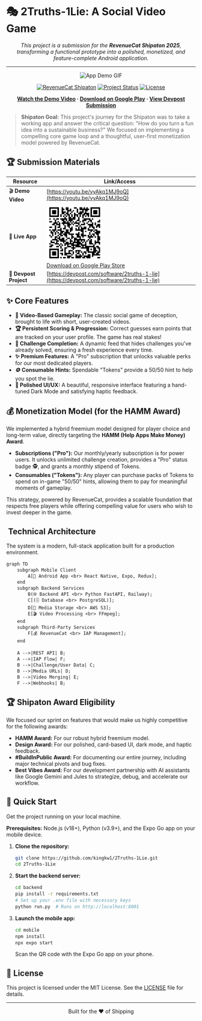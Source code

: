 # 🎭 2Truths-1Lie: A Social Video Game

<div align="center">

*This project is a submission for the **RevenueCat Shipaton 2025**, transforming a functional prototype into a polished, monetized, and feature-complete Android application.*

---

<img src="https://github.com/kingkw1/public_media/raw/main/gifs/kiro_full_gameplay_condensed.gif" alt="App Demo GIF" width="25%">

[![RevenueCat Shipaton](https://img.shields.io/badge/RevenueCat-Shipaton_2025-blueviolet.svg)](#)
[![Project Status](https://img.shields.io/badge/status-Live_on_Play_Store-brightgreen.svg)](#-submission-materials)
[![License](https://img.shields.io/badge/License-MIT-yellow.svg)](LICENSE.md)

**[Watch the Demo Video](#) · [Download on Google Play](#-submission-materials) · [View Devpost Submission](#)**

</div>

> **Shipaton Goal:** This project's journey for the Shipaton was to take a working app and answer the critical question: "How do you turn a fun idea into a sustainable business?" We focused on implementing a compelling core game loop and a thoughtful, user-first monetization model powered by RevenueCat.

## 🏆 Submission Materials

| Resource               | Link/Access                                      |
|------------------------|-------------------------------------------------|
| 🎬 **Demo Video** | [https://youtu.be/vyAkq1MJ9oQ](https://youtu.be/vyAkq1MJ9oQ)   |
| 📱 **Live App** | <img src="submission_materials/playstore-qr-code.png" alt="QR Code" width="150"/> <br>[Download on Google Play Store](https://play.google.com/store/apps/details?id=com.kingkw1.twotruthsoneliegame) |
| 🚀 **Devpost Project** | [https://devpost.com/software/2truths-1-lie](https://devpost.com/software/2truths-1-lie)          |

## ✨ Core Features

* **🎥 Video-Based Gameplay:** The classic social game of deception, brought to life with short, user-created videos.
* **🏆 Persistent Scoring & Progression:** Correct guesses earn points that are tracked on your user profile. The game has real stakes!
* **🧩 Challenge Completion:** A dynamic feed that hides challenges you've already solved, ensuring a fresh experience every time.
* **✨ Premium Features:** A "Pro" subscription that unlocks valuable perks for our most dedicated players.
* **🪙 Consumable Hints:** Spendable "Tokens" provide a 50/50 hint to help you spot the lie.
* **🌙 Polished UI/UX:** A beautiful, responsive interface featuring a hand-tuned Dark Mode and satisfying haptic feedback.

## 💰 Monetization Model (for the HAMM Award)

We implemented a hybrid freemium model designed for player choice and long-term value, directly targeting the **HAMM (Help Apps Make Money) Award**.

* **Subscriptions ("Pro"):** Our monthly/yearly subscription is for power users. It unlocks unlimited challenge creation, provides a "Pro" status badge 🕵️, and grants a monthly stipend of Tokens.
* **Consumables ("Tokens"):** Any player can purchase packs of Tokens to spend on in-game "50/50" hints, allowing them to pay for meaningful moments of gameplay.

This strategy, powered by RevenueCat, provides a scalable foundation that respects free players while offering compelling value for users who wish to invest deeper in the game.

## ️ Technical Architecture

The system is a modern, full-stack application built for a production environment.

```mermaid
graph TD
    subgraph Mobile Client
        A[📱 Android App <br> React Native, Expo, Redux];
    end
    subgraph Backend Services
        B(🌐 Backend API <br> Python FastAPI, Railway);
        C[(🗄️ Database <br> PostgreSQL)];
        D[📁 Media Storage <br> AWS S3];
        E[🎬 Video Processing <br> FFmpeg];
    end
    subgraph Third-Party Services
        F[💰 RevenueCat <br> IAP Management];
    end

    A -->|REST API| B;
    A -->|IAP Flow| F;
    B -->|Challenge/User Data| C;
    B -->|Media URLs| D;
    B -->|Video Merging| E;
    F -->|Webhooks| B;
````

## 🏆 Shipaton Award Eligibility

We focused our sprint on features that would make us highly competitive for the following awards:

  * **HAMM Award:** For our robust hybrid freemium model.
  * **Design Award:** For our polished, card-based UI, dark mode, and haptic feedback.
  * **\#BuildInPublic Award:** For documenting our entire journey, including major technical pivots and bug fixes.
  * **Best Vibes Award:** For our development partnership with AI assistants like Google Gemini and Jules to strategize, debug, and accelerate our workflow.

## 🚀 Quick Start

Get the project running on your local machine.

**Prerequisites:** Node.js (v18+), Python (v3.9+), and the Expo Go app on your mobile device.

1.  **Clone the repository:**
    ```bash
    git clone https://github.com/kingkw1/2Truths-1Lie.git
    cd 2Truths-1Lie
    ```
2.  **Start the backend server:**
    ```bash
    cd backend
    pip install -r requirements.txt
    # Set up your .env file with necessary keys
    python run.py  # Runs on http://localhost:8001
    ```
3.  **Launch the mobile app:**
    ```bash
    cd mobile
    npm install
    npx expo start
    ```
    Scan the QR code with the Expo Go app on your phone.

## 📜 License

This project is licensed under the MIT License. See the [LICENSE](LICENSE) file for details.

-----
<div align="center">
Built for the ❤️ of Shipping
</div>
